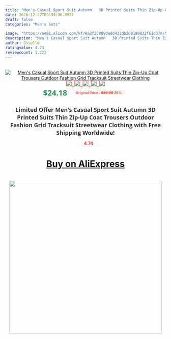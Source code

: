 ```yaml
---
title: "Men's Casual Sport Suit Autumn   3D Printed Suits Thin Zip-Up Coat Trousers Outdoor Fashion Grid Tracksuit Streetwear Clothing"
date: 2020-12-22T09:33:36.892Z
draft: false
categories: "Men's Sets"

image: "https://ae01.alicdn.com/kf/Ha2f23809dedd422db308199032f61d37m/Men-s-Casual-Sport-Suit-Autumn-3D-Printed-Suits-Thin-Zip-Up-Coat-Trousers-Outdoor-Fashion.jpg"
description: "Men's Casual Sport Suit Autumn   3D Printed Suits Thin Zip-Up Coat Trousers Outdoor Fashion Grid Tracksuit Streetwear Clothing"
author: Giselle
ratingvalue: 4.74
reviewcount: 1.222
---
```

<br>
<div style="text-align: center;">
<a href="https://s.click.aliexpress.com/e/_AVOIc5" target="_blank" rel="nofollow noopener noreferrer"><img alt="Men's Casual Sport Suit Autumn   3D Printed Suits Thin Zip-Up Coat Trousers Outdoor Fashion Grid Tracksuit Streetwear Clothing" class="magnifier-image" src="https://ae01.alicdn.com/kf/Ha2f23809dedd422db308199032f61d37m/Men-s-Casual-Sport-Suit-Autumn-3D-Printed-Suits-Thin-Zip-Up-Coat-Trousers-Outdoor-Fashion.jpg_640x640.jpg">
<br>
<img style="border:1px solid salmon" src="https://ae01.alicdn.com/kf/Ha2f23809dedd422db308199032f61d37m/Men-s-Casual-Sport-Suit-Autumn-3D-Printed-Suits-Thin-Zip-Up-Coat-Trousers-Outdoor-Fashion.jpg_120x120.jpg">&nbsp;&nbsp;<img style="border:1px solid salmon" src="https://ae01.alicdn.com/kf/H1cc36c77c4464bf28f632177558f0ed92/Men-s-Casual-Sport-Suit-Autumn-3D-Printed-Suits-Thin-Zip-Up-Coat-Trousers-Outdoor-Fashion.jpg_120x120.jpg">&nbsp;&nbsp;<img style="border:1px solid salmon" src="https://ae01.alicdn.com/kf/Hf1d8b4cfa15144339b29bf5af8625f78l/Men-s-Casual-Sport-Suit-Autumn-3D-Printed-Suits-Thin-Zip-Up-Coat-Trousers-Outdoor-Fashion.jpg_120x120.jpg">&nbsp;&nbsp;<img style="border:1px solid salmon" src="https://ae01.alicdn.com/kf/H4f8f57132c184a26b036512ece0f302c8/Men-s-Casual-Sport-Suit-Autumn-3D-Printed-Suits-Thin-Zip-Up-Coat-Trousers-Outdoor-Fashion.jpg_120x120.jpg">&nbsp;&nbsp;<img style="border:1px solid salmon" src="https://ae01.alicdn.com/kf/H1e64ac4e334f44c6b36a99789740c351U/Men-s-Casual-Sport-Suit-Autumn-3D-Printed-Suits-Thin-Zip-Up-Coat-Trousers-Outdoor-Fashion.jpg_120x120.jpg"></a></div><br0>
<div style="text-align: center;"><span style="background-color: white; border: 0px; box-sizing: border-box; color: seagreen; display: inline-block; font-family: &quot;open sans&quot; , &quot;arial&quot; , &quot;helvetica&quot; , sans-serif , &quot;heiti&quot;; font-size: 24px; font-stretch: inherit; font-weight: 700; line-height: inherit; margin: 0px 10px 0px 0px; padding: 0px; vertical-align: middle;">$24.18 </span>
<span style="background: rgb(255 , 241 , 241); border-radius: 3px; border: 0px; box-sizing: border-box; color: #ff4747; display: inline-block; font-family: inherit; font-size: 12px; font-stretch: inherit; font-style: inherit; font-variant: inherit; font-weight: 600; line-height: inherit; margin: 0px; padding: 2px 5px; transform: scale(0.9); vertical-align: middle;">Original Price : <b style="text-decoration: line-through;">$39.00 </b> 38%&nbsp;&nbsp;</span></div>
<h1 style="color: #333333; display: inline-block; font-family: &quot;open sans&quot; , &quot;arial&quot; , &quot;helvetica&quot; , sans-serif , &quot;heiti&quot;; font-size: 18px; font-stretch: inherit; font-weight: 700; text-align: center;">Limited Offer Men's Casual Sport Suit Autumn   3D Printed Suits Thin Zip-Up Coat Trousers Outdoor Fashion Grid Tracksuit Streetwear Clothing with Free Shipping Worldwide!</h1>
<div style="color: #ff4747; text-align: center;">
<img src="https://4.bp.blogspot.com/-M0ZcTcb-5uY/XleCXlxnR4I/AAAAAAAAAEc/OrjgMkXV1oMQFaCRZj5HQwOCBcu3w1FegCPcBGAYYCw/s1600/star.png" style="height: 15px;">&nbsp;<b>4.74</b></div>
<div class="button_cont" align="center"><a class="buynow_a" href="https://s.click.aliexpress.com/e/_AVOIc5" target="_blank" rel="nofollow noopener noreferrer"><H1>Buy on AliExpress</H1></a></div><br>
<div class="separator" style="clear: both; text-align: center;">
<img src="https://lh3.googleusercontent.com/-pTy5HemUv9M/XlePHvY0dAI/AAAAAAAAAE4/0nX5iRUoIWY8eMW9Dpxeirr157OZliDIgCLcBGAsYHQ/s1600/badge.gif" width="480">
</div>
